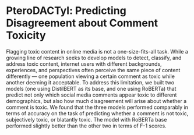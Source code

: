 # PteroDACTyl: Predicting Disagreement about Comment Toxicity

Flagging toxic content in online media is not a one-size-fits-all task. While a growing line of research seeks to develop models to detect, classify, and address toxic content, internet users with different backgrounds, experiences, and perspectives often perceive the same piece of content differently — one population viewing a certain comment as toxic while another deeming it acceptable. To address this limitation, we built two models (one using DistilBERT as its base, and one using RoBERTa) that predict not only which social media comments appear toxic to different demographics, but also how much disagreement will arise about whether a comment is toxic. We found that the three models performed comparably in terms of accuracy on the task of predicting whether a comment is not toxic, subjectively toxic, or blatantly toxic. The model with RoBERTa base performed slightly better than the other two in terms of F-1 scores.
